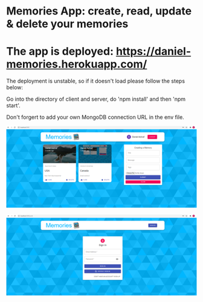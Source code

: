 # Memories App: create, read, update & delete your memories
# The app is deployed: https://daniel-memories.herokuapp.com/

The deployment is unstable, so if it doesn't load please follow the steps below:

Go into the directory of client and server, do 'npm install' and then 'npm start'.

Don't forgert to add your own MongoDB connection URL in the env file.

![Screenshot](https://github.com/danielashrafk/memories-project/blob/main/client/public/memories%20-%201.png)

![Screenshot](https://github.com/danielashrafk/memories-project/blob/main/client/public/memories%20-%202.png)
